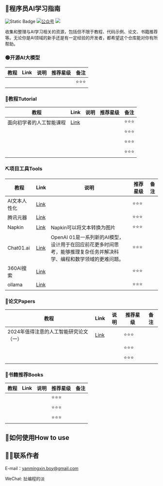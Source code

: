 ## 🚢程序员AI学习指南

![Static Badge](https://img.shields.io/badge/AI%20Learning-闫同学-8A2BE2)
<a href="https://github.com/ibarryyan/golang-tips-100/blob/master/img/wechat.jpg"><img src="https://img.shields.io/badge/%E5%85%AC%E4%BC%97%E5%8F%B7-%E6%89%AF%E7%BC%96%E7%A8%8B%E7%9A%84%E6%B7%A1-blue" alt="公众号"></a>
[![](https://img.shields.io/github/stars/ibarryyan/AI-learning.svg?style=flat)](https://github.com/ibarryyan/AI-learning/stargazers)

收集和整理与AI学习相关的资源，包括但不限于教程、代码示例、论文、书籍推荐等。无论你是AI领域的新手还是有一定经验的开发者，都希望这个仓库能对你有所帮助。

### 🟢开源AI大模型

| 教程 | Link | 说明 | 推荐星级 | 备注  |
|----|------|----|------|-----|
|    |      |    |      | ⭐⭐⭐ |


### 🔦教程Tutorial

| 教程 | Link | 说明 | 推荐星级 | 备注  |
|----|------|----|------|-----|
| 面向初学者的人工智能课程   |   [Link](https://github.com/microsoft/AI-For-Beginners)   |    |      | ⭐⭐⭐ |
|    |      |    |      | ⭐⭐⭐ |
|    |      |    |      | ⭐⭐⭐ |
|    |      |    |      | ⭐⭐⭐ |

### ⛏️项目工具Tools

| 教程      | Link | 说明 | 推荐星级 | 备注 |
|---------|------|----|------|----|
| AI文本人性化 |   [Link](https://humanize.im/zh-CN)   |    | ⭐⭐⭐  |    |
| 腾讯元器 |   [Link](https://yuanqi.tencent.com/agent-shop)  |    | ⭐⭐⭐  |    |
| Napkin |   [Link](https://www.napkin.ai/)  |  Napkin可以将文本转换为图片  | ⭐⭐⭐  |    |
| Chat01.ai |   [Link](https://chat01.ai/?ref=nyi8wifx)  |  OpenAI 01是一系列新的AI模型，设计用于在回应前花更多时间思考，能够推理复杂任务并解决科学、编程和数学领域的更难问题。  | ⭐⭐⭐  |    |
| 360AI搜索 |   [Link](https://www.sou.com/)  |    | ⭐⭐⭐  |    |
| ollama |   [Link](https://github.com/ollama/ollama)  |    | ⭐⭐⭐  |    |


### 📜论文Papers

| 教程                    | Link                                                                   | 说明 | 推荐星级 | 备注 |
|-----------------------|------------------------------------------------------------------------|----|------|----|
| 2024年值得注意的人工智能研究论文（一） | [Link](https://magazine.sebastianraschka.com/p/ai-research-papers-2024-part-1) |    | ⭐⭐⭐  |    |
|  |     |    | ⭐⭐⭐  |    |
|  |     |    | ⭐⭐⭐  |    |

### 📖书籍推荐Books

| 教程 | Link | 说明 | 推荐星级 | 备注 |
|----|------|----|------|----|
|    |      |    | ⭐⭐⭐  |    |
|  |     |    | ⭐⭐⭐  |    |
|  |     |    | ⭐⭐⭐  |    |

## 🤔如何使用How to use

## 😶‍🌫️联系作者

E-mail：yanmingxin.boy@gmail.com

WeChat: 扯编程的淡
